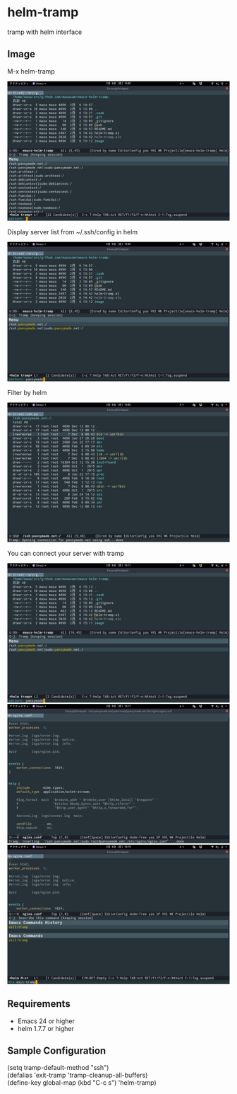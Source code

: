 # helm-tramp

tramp with helm interface

## Image

M-x helm-tramp  

![helm-tramp1](image/image1.png)

Display server list from ~/.ssh/config in helm  

![helm-tramp2](image/image2.png)

Filter by helm  

![helm-tramp3](image/image3.png)

You can connect your server with tramp  

![helm-tramp4](image/image4.png)
![helm-tramp5](image/image5.png)
![helm-exit](image/exit.png)

## Requirements

- Emacs 24 or higher
- helm 1.7.7 or higher


## Sample Configuration

(setq tramp-default-method "ssh")  
(defalias 'exit-tramp 'tramp-cleanup-all-buffers)  
(define-key global-map (kbd "C-c s") 'helm-tramp)  
